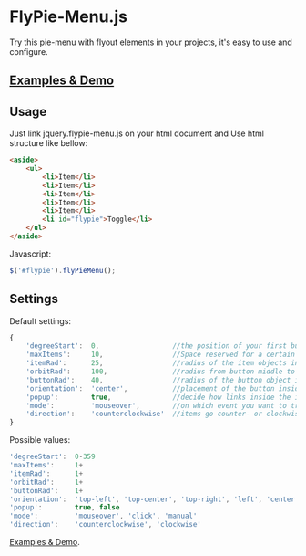 FlyPie-Menu.js
==============
Try this pie-menu with flyout elements in your projects, it's easy to use and configure.

[Examples & Demo](http://beyondthestatic.github.io/jquery.flypie-menu.js)
-------------------------------------------------------------------------

Usage
-----
Just link jquery.flypie-menu.js on your html document and Use html structure like bellow:

```html
<aside>
	<ul>
		<li>Item</li>
		<li>Item</li>
		<li>Item</li>
		<li>Item</li>
		<li>Item</li>
		<li id="flypie">Toggle</li>
	</ul> 
</aside>
```

Javascript:

```js
$('#flypie').flyPieMenu();
```

Settings
--------

Default settings:

```js
{
	'degreeStart':	0,					//the position of your first button in degree
	'maxItems':		10,					//Space reserved for a certain amount of Items
	'itemRad':		25,					//radius of the item objects in px
	'orbitRad':		100,				//radius from button middle to the items in px
	'buttonRad':	40,					//radius of the button object in px
	'orientation':	'center',			//placement of the button inside its box.
	'popup':		true,				//decide how links inside the items should be opened
	'mode':			'mouseover',		//on which event you want to trigger FlyPie-Menu
	'direction':	'counterclockwise'	//items go counter- or clockwise around the button
}
```

Possible values:

```js
'degreeStart':	0-359 
'maxItems':		1+ 
'itemRad':		1+ 
'orbitRad':		1+ 
'buttonRad':	1+ 
'orientation':	'top-left', 'top-center', 'top-right', 'left', 'center', 'right', 'bottom-left', 'bottom-center', 'bottom-right'
'popup':		true, false
'mode':			'mouseover', 'click', 'manual'
'direction':	'counterclockwise', 'clockwise'
```

[Examples & Demo](http://beyondthestatic.github.io/jquery.flypie-menu.js).

